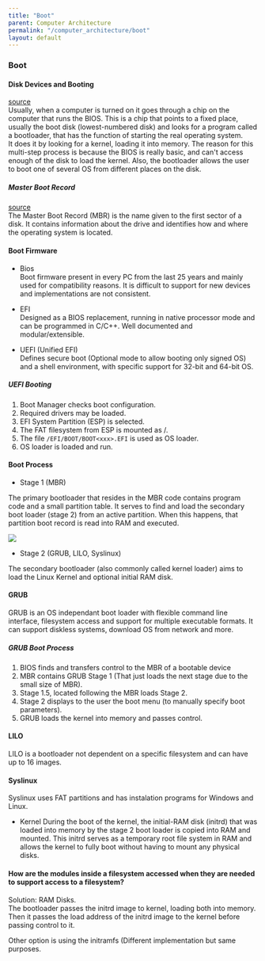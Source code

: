 ```yaml
---
title: "Boot"
parent: Computer Architecture
permalink: "/computer_architecture/boot"
layout: default
---
```


### Boot


#### Disk Devices and Booting
[source](https://tldp.org/HOWTO/Unix-and-Internet-Fundamentals-HOWTO/bootup.html)  
Usually, when a computer is turned on it goes through a chip on the computer that runs the BIOS. This is a chip that points to a fixed place, usually the boot disk (lowest-numbered disk) and looks for a program called a bootloader, that has the function of starting the real operating system.  
It does it by looking for a kernel, loading it into memory. The reason for this multi-step process is because the BIOS is really basic, and can't access enough of the disk to load the kernel. Also, the bootloader allows the user to boot one of several OS from different places on the disk.  

##### Master Boot Record
[source](https://developer.ibm.com/articles/l-linuxboot/)  
The Master Boot Record (MBR) is the name given to the first sector of a disk. It contains information about the drive and identifies how and where the operating system is located.

#### Boot Firmware

* Bios  
Boot firmware present in every PC from the last 25 years and mainly used for compatibility reasons. It is difficult to support for new devices and implementations are not consistent.

* EFI  
Designed as a BIOS replacement, running in native processor mode and can be programmed in C/C++. Well documented and modular/extensible.

* UEFI (Unified EFI)  
Defines secure boot (Optional mode to allow booting only signed OS) and a shell environment, with specific support for 32-bit and 64-bit OS.

##### UEFI Booting
1. Boot Manager checks boot configuration.
2. Required drivers may be loaded.
3. EFI System Partition (ESP) is selected.
4. The FAT filesystem from ESP is mounted as /.
5. The file `/EFI/BOOT/BOOT<xxx>.EFI` is used as OS loader.
6. OS loader is loaded and run.


#### Boot Process
* Stage 1 (MBR)

The primary bootloader that resides in the MBR code contains program code and a small partition table. It serves to find and load the secondary boot loader (stage 2) from an active partition. When this happens, that partition boot record is read into RAM and executed.

![](https://developer.ibm.com/developer/default/articles/l-linuxboot/images/fig2.gif)

* Stage 2 (GRUB, LILO, Syslinux)

The secondary bootloader (also commonly called kernel loader) aims to load the Linux Kernel and optional initial RAM disk.

#### GRUB
GRUB is an OS independant boot loader with flexible command line interface, filesystem access and support for multiple executable formats. It can support diskless systems, download OS from network and more.

##### GRUB Boot Process
1. BIOS finds and transfers control to the MBR of a bootable device
2. MBR contains GRUB Stage 1 (That just loads the next stage due to the small size of MBR).
3. Stage 1.5, located following the MBR loads Stage 2.
4. Stage 2 displays to the user the boot menu (to manually specify boot parameters).
5. GRUB loads the kernel into memory and passes control.

#### LILO
LILO is a bootloader not dependent on a specific filesystem and can have up to 16 images.

#### Syslinux
Syslinux uses FAT partitions and has instalation programs for Windows and Linux.

* Kernel
During the boot of the kernel, the initial-RAM disk (initrd) that was loaded into memory by the stage 2 boot loader is copied into RAM and mounted. This initrd serves as a temporary root file system in RAM and allows the kernel to fully boot without having to mount any physical disks.


#### How are the modules inside a filesystem accessed when they are needed to support access to a filesystem?
Solution: RAM Disks.  
The bootloader passes the initrd image to kernel, loading both into memory. Then it passes the load address of the initrd image to the kernel before passing control to it.  

Other option is using the initramfs (Different implementation but same purposes.
